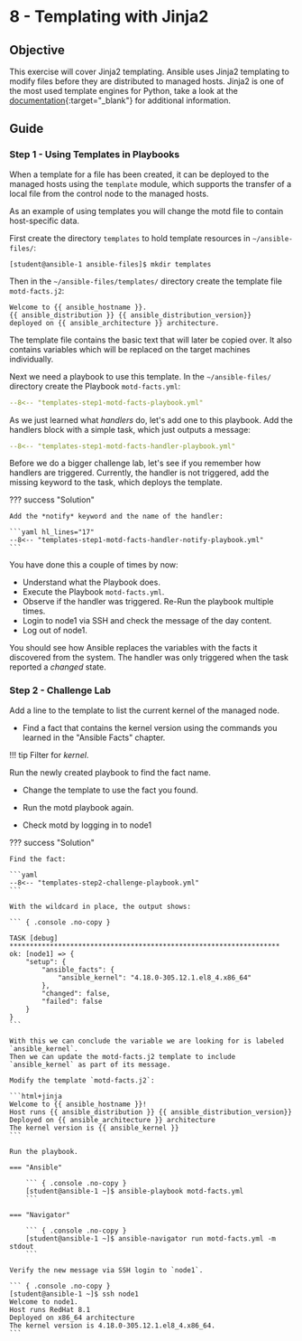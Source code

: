 # 8 - Templating with Jinja2

## Objective

This exercise will cover Jinja2 templating. Ansible uses Jinja2 templating to modify files before they are distributed to managed hosts. Jinja2 is one of the most used template engines for Python, take a look at the [documentation](https://jinja.palletsprojects.com/){:target="_blank"} for additional information.

## Guide

### Step 1 - Using Templates in Playbooks

When a template for a file has been created, it can be deployed to the managed hosts using the `template` module, which supports the transfer of a local file from the control node to the managed hosts.

As an example of using templates you will change the motd file to contain host-specific data.

First create the directory `templates` to hold template resources in `~/ansible-files/`:

``` { .console .no-copy }
[student@ansible-1 ansible-files]$ mkdir templates
```

Then in the `~/ansible-files/templates/` directory create the template file `motd-facts.j2`:

```html+jinja
Welcome to {{ ansible_hostname }}.
{{ ansible_distribution }} {{ ansible_distribution_version}}
deployed on {{ ansible_architecture }} architecture.
```

The template file contains the basic text that will later be copied over. It also contains variables which will be replaced on the target machines individually.

Next we need a playbook to use this template. In the `~/ansible-files/` directory create the Playbook `motd-facts.yml`:

```yaml
--8<-- "templates-step1-motd-facts-playbook.yml"
```

As we just learned what *handlers* do, let's add one to this playbook. Add the handlers block with a simple task, which just outputs a message:

```yaml
--8<-- "templates-step1-motd-facts-handler-playbook.yml"
```

Before we do a bigger challenge lab, let's see if you remember how handlers are triggered. Currently, the handler is not triggered, add the missing keyword to the task, which deploys the template.

??? success "Solution"

    Add the *notify* keyword and the name of the handler:

    ```yaml hl_lines="17"
    --8<-- "templates-step1-motd-facts-handler-notify-playbook.yml"
    ```

You have done this a couple of times by now:

* Understand what the Playbook does.
* Execute the Playbook `motd-facts.yml`.
* Observe if the handler was triggered. Re-Run the playbook multiple times.
* Login to node1 via SSH and check the message of the day content.
* Log out of node1.

You should see how Ansible replaces the variables with the facts it discovered from the system. The handler was only triggered when the task reported a *changed* state.

### Step 2 - Challenge Lab

Add a line to the template to list the current kernel of the managed node.

* Find a fact that contains the kernel version using the commands you learned in the "Ansible Facts" chapter.

!!! tip
    Filter for *kernel*.

Run the newly created playbook to find the fact name.

* Change the template to use the fact you found.

* Run the motd playbook again.

* Check motd by logging in to node1

??? success "Solution"

    Find the fact:

    ```yaml
    --8<-- "templates-step2-challenge-playbook.yml"
    ```

    With the wildcard in place, the output shows:

    ``` { .console .no-copy }

    TASK [debug] *******************************************************************
    ok: [node1] => {
        "setup": {
            "ansible_facts": {
                "ansible_kernel": "4.18.0-305.12.1.el8_4.x86_64"
            },
            "changed": false,
            "failed": false
        }
    }
    ```

    With this we can conclude the variable we are looking for is labeled `ansible_kernel`.
    Then we can update the motd-facts.j2 template to include `ansible_kernel` as part of its message.

    Modify the template `motd-facts.j2`:

    ```html+jinja
    Welcome to {{ ansible_hostname }}!
    Host runs {{ ansible_distribution }} {{ ansible_distribution_version}}
    Deployed on {{ ansible_architecture }} architecture
    The kernel version is {{ ansible_kernel }}
    ```

    Run the playbook.

    === "Ansible"

        ``` { .console .no-copy }
        [student@ansible-1 ~]$ ansible-playbook motd-facts.yml
        ```

    === "Navigator"

        ``` { .console .no-copy }
        [student@ansible-1 ~]$ ansible-navigator run motd-facts.yml -m stdout
        ```

    Verify the new message via SSH login to `node1`.

    ``` { .console .no-copy }
    [student@ansible-1 ~]$ ssh node1
    Welcome to node1.
    Host runs RedHat 8.1
    Deployed on x86_64 architecture
    The kernel version is 4.18.0-305.12.1.el8_4.x86_64.
    ```
